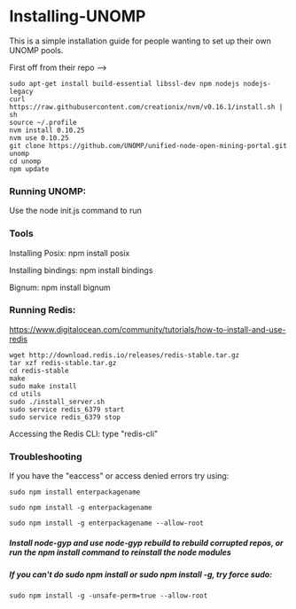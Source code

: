 # Installing-UNOMP
This is a simple installation guide for people wanting to set up their own UNOMP pools.

First off from their repo -->

```
sudo apt-get install build-essential libssl-dev npm nodejs nodejs-legacy
curl https://raw.githubusercontent.com/creationix/nvm/v0.16.1/install.sh | sh
source ~/.profile
nvm install 0.10.25
nvm use 0.10.25
git clone https://github.com/UNOMP/unified-node-open-mining-portal.git unomp
cd unomp
npm update
```

### Running UNOMP:

Use the node init.js command to run

### Tools
Installing Posix: npm install posix

Installing bindings: npm install bindings

Bignum: npm install bignum

### Running Redis: 
https://www.digitalocean.com/community/tutorials/how-to-install-and-use-redis

```
wget http://download.redis.io/releases/redis-stable.tar.gz
tar xzf redis-stable.tar.gz
cd redis-stable
make
sudo make install
cd utils
sudo ./install_server.sh
sudo service redis_6379 start
sudo service redis_6379 stop
```

Accessing the Redis CLI: type "redis-cli"

### Troubleshooting
If you have the "eaccess" or access denied errors try using:
```
sudo npm install enterpackagename
```
```
sudo npm install -g enterpackagename
```
```
sudo npm install -g enterpackagename --allow-root
```

##### Install node-gyp and use node-gyp rebuild to rebuild corrupted repos, or run the npm install command to reinstall the node modules

##### If you can't do sudo npm install or sudo npm install -g, try force sudo:
```
sudo npm install -g -unsafe-perm=true --allow-root
```
